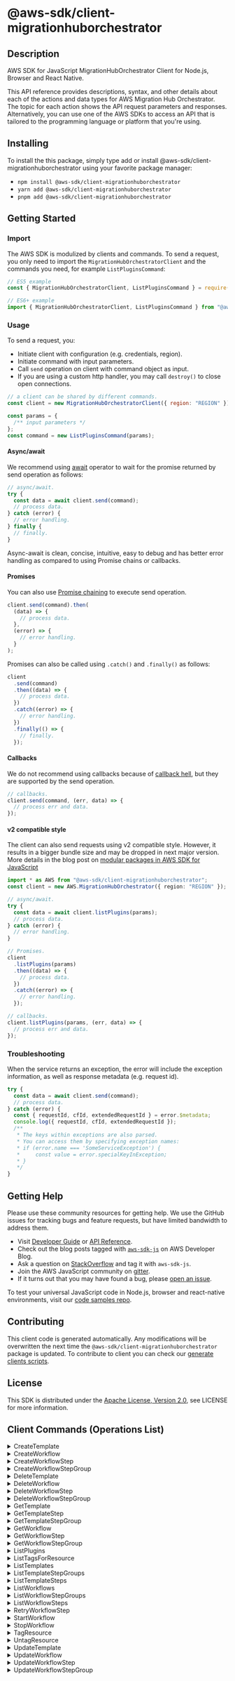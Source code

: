 <!-- generated file, do not edit directly -->

# @aws-sdk/client-migrationhuborchestrator

## Description

AWS SDK for JavaScript MigrationHubOrchestrator Client for Node.js, Browser and React Native.

<p>This API reference provides descriptions, syntax, and other details about each of the
actions and data types for AWS Migration Hub Orchestrator. The topic for each action shows the API
request parameters and responses. Alternatively, you can use one of the AWS SDKs to
access an API that is tailored to the programming language or platform that you're
using.</p>

## Installing

To install the this package, simply type add or install @aws-sdk/client-migrationhuborchestrator
using your favorite package manager:

- `npm install @aws-sdk/client-migrationhuborchestrator`
- `yarn add @aws-sdk/client-migrationhuborchestrator`
- `pnpm add @aws-sdk/client-migrationhuborchestrator`

## Getting Started

### Import

The AWS SDK is modulized by clients and commands.
To send a request, you only need to import the `MigrationHubOrchestratorClient` and
the commands you need, for example `ListPluginsCommand`:

```js
// ES5 example
const { MigrationHubOrchestratorClient, ListPluginsCommand } = require("@aws-sdk/client-migrationhuborchestrator");
```

```ts
// ES6+ example
import { MigrationHubOrchestratorClient, ListPluginsCommand } from "@aws-sdk/client-migrationhuborchestrator";
```

### Usage

To send a request, you:

- Initiate client with configuration (e.g. credentials, region).
- Initiate command with input parameters.
- Call `send` operation on client with command object as input.
- If you are using a custom http handler, you may call `destroy()` to close open connections.

```js
// a client can be shared by different commands.
const client = new MigrationHubOrchestratorClient({ region: "REGION" });

const params = {
  /** input parameters */
};
const command = new ListPluginsCommand(params);
```

#### Async/await

We recommend using [await](https://developer.mozilla.org/en-US/docs/Web/JavaScript/Reference/Operators/await)
operator to wait for the promise returned by send operation as follows:

```js
// async/await.
try {
  const data = await client.send(command);
  // process data.
} catch (error) {
  // error handling.
} finally {
  // finally.
}
```

Async-await is clean, concise, intuitive, easy to debug and has better error handling
as compared to using Promise chains or callbacks.

#### Promises

You can also use [Promise chaining](https://developer.mozilla.org/en-US/docs/Web/JavaScript/Guide/Using_promises#chaining)
to execute send operation.

```js
client.send(command).then(
  (data) => {
    // process data.
  },
  (error) => {
    // error handling.
  }
);
```

Promises can also be called using `.catch()` and `.finally()` as follows:

```js
client
  .send(command)
  .then((data) => {
    // process data.
  })
  .catch((error) => {
    // error handling.
  })
  .finally(() => {
    // finally.
  });
```

#### Callbacks

We do not recommend using callbacks because of [callback hell](http://callbackhell.com/),
but they are supported by the send operation.

```js
// callbacks.
client.send(command, (err, data) => {
  // process err and data.
});
```

#### v2 compatible style

The client can also send requests using v2 compatible style.
However, it results in a bigger bundle size and may be dropped in next major version. More details in the blog post
on [modular packages in AWS SDK for JavaScript](https://aws.amazon.com/blogs/developer/modular-packages-in-aws-sdk-for-javascript/)

```ts
import * as AWS from "@aws-sdk/client-migrationhuborchestrator";
const client = new AWS.MigrationHubOrchestrator({ region: "REGION" });

// async/await.
try {
  const data = await client.listPlugins(params);
  // process data.
} catch (error) {
  // error handling.
}

// Promises.
client
  .listPlugins(params)
  .then((data) => {
    // process data.
  })
  .catch((error) => {
    // error handling.
  });

// callbacks.
client.listPlugins(params, (err, data) => {
  // process err and data.
});
```

### Troubleshooting

When the service returns an exception, the error will include the exception information,
as well as response metadata (e.g. request id).

```js
try {
  const data = await client.send(command);
  // process data.
} catch (error) {
  const { requestId, cfId, extendedRequestId } = error.$metadata;
  console.log({ requestId, cfId, extendedRequestId });
  /**
   * The keys within exceptions are also parsed.
   * You can access them by specifying exception names:
   * if (error.name === 'SomeServiceException') {
   *     const value = error.specialKeyInException;
   * }
   */
}
```

## Getting Help

Please use these community resources for getting help.
We use the GitHub issues for tracking bugs and feature requests, but have limited bandwidth to address them.

- Visit [Developer Guide](https://docs.aws.amazon.com/sdk-for-javascript/v3/developer-guide/welcome.html)
  or [API Reference](https://docs.aws.amazon.com/AWSJavaScriptSDK/v3/latest/index.html).
- Check out the blog posts tagged with [`aws-sdk-js`](https://aws.amazon.com/blogs/developer/tag/aws-sdk-js/)
  on AWS Developer Blog.
- Ask a question on [StackOverflow](https://stackoverflow.com/questions/tagged/aws-sdk-js) and tag it with `aws-sdk-js`.
- Join the AWS JavaScript community on [gitter](https://gitter.im/aws/aws-sdk-js-v3).
- If it turns out that you may have found a bug, please [open an issue](https://github.com/aws/aws-sdk-js-v3/issues/new/choose).

To test your universal JavaScript code in Node.js, browser and react-native environments,
visit our [code samples repo](https://github.com/aws-samples/aws-sdk-js-tests).

## Contributing

This client code is generated automatically. Any modifications will be overwritten the next time the `@aws-sdk/client-migrationhuborchestrator` package is updated.
To contribute to client you can check our [generate clients scripts](https://github.com/aws/aws-sdk-js-v3/tree/main/scripts/generate-clients).

## License

This SDK is distributed under the
[Apache License, Version 2.0](http://www.apache.org/licenses/LICENSE-2.0),
see LICENSE for more information.

## Client Commands (Operations List)

<details>
<summary>
CreateTemplate
</summary>

[Command API Reference](https://docs.aws.amazon.com/AWSJavaScriptSDK/v3/latest/client/migrationhuborchestrator/command/CreateTemplateCommand/) / [Input](https://docs.aws.amazon.com/AWSJavaScriptSDK/v3/latest/Package/-aws-sdk-client-migrationhuborchestrator/Interface/CreateTemplateCommandInput/) / [Output](https://docs.aws.amazon.com/AWSJavaScriptSDK/v3/latest/Package/-aws-sdk-client-migrationhuborchestrator/Interface/CreateTemplateCommandOutput/)

</details>
<details>
<summary>
CreateWorkflow
</summary>

[Command API Reference](https://docs.aws.amazon.com/AWSJavaScriptSDK/v3/latest/client/migrationhuborchestrator/command/CreateWorkflowCommand/) / [Input](https://docs.aws.amazon.com/AWSJavaScriptSDK/v3/latest/Package/-aws-sdk-client-migrationhuborchestrator/Interface/CreateWorkflowCommandInput/) / [Output](https://docs.aws.amazon.com/AWSJavaScriptSDK/v3/latest/Package/-aws-sdk-client-migrationhuborchestrator/Interface/CreateWorkflowCommandOutput/)

</details>
<details>
<summary>
CreateWorkflowStep
</summary>

[Command API Reference](https://docs.aws.amazon.com/AWSJavaScriptSDK/v3/latest/client/migrationhuborchestrator/command/CreateWorkflowStepCommand/) / [Input](https://docs.aws.amazon.com/AWSJavaScriptSDK/v3/latest/Package/-aws-sdk-client-migrationhuborchestrator/Interface/CreateWorkflowStepCommandInput/) / [Output](https://docs.aws.amazon.com/AWSJavaScriptSDK/v3/latest/Package/-aws-sdk-client-migrationhuborchestrator/Interface/CreateWorkflowStepCommandOutput/)

</details>
<details>
<summary>
CreateWorkflowStepGroup
</summary>

[Command API Reference](https://docs.aws.amazon.com/AWSJavaScriptSDK/v3/latest/client/migrationhuborchestrator/command/CreateWorkflowStepGroupCommand/) / [Input](https://docs.aws.amazon.com/AWSJavaScriptSDK/v3/latest/Package/-aws-sdk-client-migrationhuborchestrator/Interface/CreateWorkflowStepGroupCommandInput/) / [Output](https://docs.aws.amazon.com/AWSJavaScriptSDK/v3/latest/Package/-aws-sdk-client-migrationhuborchestrator/Interface/CreateWorkflowStepGroupCommandOutput/)

</details>
<details>
<summary>
DeleteTemplate
</summary>

[Command API Reference](https://docs.aws.amazon.com/AWSJavaScriptSDK/v3/latest/client/migrationhuborchestrator/command/DeleteTemplateCommand/) / [Input](https://docs.aws.amazon.com/AWSJavaScriptSDK/v3/latest/Package/-aws-sdk-client-migrationhuborchestrator/Interface/DeleteTemplateCommandInput/) / [Output](https://docs.aws.amazon.com/AWSJavaScriptSDK/v3/latest/Package/-aws-sdk-client-migrationhuborchestrator/Interface/DeleteTemplateCommandOutput/)

</details>
<details>
<summary>
DeleteWorkflow
</summary>

[Command API Reference](https://docs.aws.amazon.com/AWSJavaScriptSDK/v3/latest/client/migrationhuborchestrator/command/DeleteWorkflowCommand/) / [Input](https://docs.aws.amazon.com/AWSJavaScriptSDK/v3/latest/Package/-aws-sdk-client-migrationhuborchestrator/Interface/DeleteWorkflowCommandInput/) / [Output](https://docs.aws.amazon.com/AWSJavaScriptSDK/v3/latest/Package/-aws-sdk-client-migrationhuborchestrator/Interface/DeleteWorkflowCommandOutput/)

</details>
<details>
<summary>
DeleteWorkflowStep
</summary>

[Command API Reference](https://docs.aws.amazon.com/AWSJavaScriptSDK/v3/latest/client/migrationhuborchestrator/command/DeleteWorkflowStepCommand/) / [Input](https://docs.aws.amazon.com/AWSJavaScriptSDK/v3/latest/Package/-aws-sdk-client-migrationhuborchestrator/Interface/DeleteWorkflowStepCommandInput/) / [Output](https://docs.aws.amazon.com/AWSJavaScriptSDK/v3/latest/Package/-aws-sdk-client-migrationhuborchestrator/Interface/DeleteWorkflowStepCommandOutput/)

</details>
<details>
<summary>
DeleteWorkflowStepGroup
</summary>

[Command API Reference](https://docs.aws.amazon.com/AWSJavaScriptSDK/v3/latest/client/migrationhuborchestrator/command/DeleteWorkflowStepGroupCommand/) / [Input](https://docs.aws.amazon.com/AWSJavaScriptSDK/v3/latest/Package/-aws-sdk-client-migrationhuborchestrator/Interface/DeleteWorkflowStepGroupCommandInput/) / [Output](https://docs.aws.amazon.com/AWSJavaScriptSDK/v3/latest/Package/-aws-sdk-client-migrationhuborchestrator/Interface/DeleteWorkflowStepGroupCommandOutput/)

</details>
<details>
<summary>
GetTemplate
</summary>

[Command API Reference](https://docs.aws.amazon.com/AWSJavaScriptSDK/v3/latest/client/migrationhuborchestrator/command/GetTemplateCommand/) / [Input](https://docs.aws.amazon.com/AWSJavaScriptSDK/v3/latest/Package/-aws-sdk-client-migrationhuborchestrator/Interface/GetTemplateCommandInput/) / [Output](https://docs.aws.amazon.com/AWSJavaScriptSDK/v3/latest/Package/-aws-sdk-client-migrationhuborchestrator/Interface/GetTemplateCommandOutput/)

</details>
<details>
<summary>
GetTemplateStep
</summary>

[Command API Reference](https://docs.aws.amazon.com/AWSJavaScriptSDK/v3/latest/client/migrationhuborchestrator/command/GetTemplateStepCommand/) / [Input](https://docs.aws.amazon.com/AWSJavaScriptSDK/v3/latest/Package/-aws-sdk-client-migrationhuborchestrator/Interface/GetTemplateStepCommandInput/) / [Output](https://docs.aws.amazon.com/AWSJavaScriptSDK/v3/latest/Package/-aws-sdk-client-migrationhuborchestrator/Interface/GetTemplateStepCommandOutput/)

</details>
<details>
<summary>
GetTemplateStepGroup
</summary>

[Command API Reference](https://docs.aws.amazon.com/AWSJavaScriptSDK/v3/latest/client/migrationhuborchestrator/command/GetTemplateStepGroupCommand/) / [Input](https://docs.aws.amazon.com/AWSJavaScriptSDK/v3/latest/Package/-aws-sdk-client-migrationhuborchestrator/Interface/GetTemplateStepGroupCommandInput/) / [Output](https://docs.aws.amazon.com/AWSJavaScriptSDK/v3/latest/Package/-aws-sdk-client-migrationhuborchestrator/Interface/GetTemplateStepGroupCommandOutput/)

</details>
<details>
<summary>
GetWorkflow
</summary>

[Command API Reference](https://docs.aws.amazon.com/AWSJavaScriptSDK/v3/latest/client/migrationhuborchestrator/command/GetWorkflowCommand/) / [Input](https://docs.aws.amazon.com/AWSJavaScriptSDK/v3/latest/Package/-aws-sdk-client-migrationhuborchestrator/Interface/GetWorkflowCommandInput/) / [Output](https://docs.aws.amazon.com/AWSJavaScriptSDK/v3/latest/Package/-aws-sdk-client-migrationhuborchestrator/Interface/GetWorkflowCommandOutput/)

</details>
<details>
<summary>
GetWorkflowStep
</summary>

[Command API Reference](https://docs.aws.amazon.com/AWSJavaScriptSDK/v3/latest/client/migrationhuborchestrator/command/GetWorkflowStepCommand/) / [Input](https://docs.aws.amazon.com/AWSJavaScriptSDK/v3/latest/Package/-aws-sdk-client-migrationhuborchestrator/Interface/GetWorkflowStepCommandInput/) / [Output](https://docs.aws.amazon.com/AWSJavaScriptSDK/v3/latest/Package/-aws-sdk-client-migrationhuborchestrator/Interface/GetWorkflowStepCommandOutput/)

</details>
<details>
<summary>
GetWorkflowStepGroup
</summary>

[Command API Reference](https://docs.aws.amazon.com/AWSJavaScriptSDK/v3/latest/client/migrationhuborchestrator/command/GetWorkflowStepGroupCommand/) / [Input](https://docs.aws.amazon.com/AWSJavaScriptSDK/v3/latest/Package/-aws-sdk-client-migrationhuborchestrator/Interface/GetWorkflowStepGroupCommandInput/) / [Output](https://docs.aws.amazon.com/AWSJavaScriptSDK/v3/latest/Package/-aws-sdk-client-migrationhuborchestrator/Interface/GetWorkflowStepGroupCommandOutput/)

</details>
<details>
<summary>
ListPlugins
</summary>

[Command API Reference](https://docs.aws.amazon.com/AWSJavaScriptSDK/v3/latest/client/migrationhuborchestrator/command/ListPluginsCommand/) / [Input](https://docs.aws.amazon.com/AWSJavaScriptSDK/v3/latest/Package/-aws-sdk-client-migrationhuborchestrator/Interface/ListPluginsCommandInput/) / [Output](https://docs.aws.amazon.com/AWSJavaScriptSDK/v3/latest/Package/-aws-sdk-client-migrationhuborchestrator/Interface/ListPluginsCommandOutput/)

</details>
<details>
<summary>
ListTagsForResource
</summary>

[Command API Reference](https://docs.aws.amazon.com/AWSJavaScriptSDK/v3/latest/client/migrationhuborchestrator/command/ListTagsForResourceCommand/) / [Input](https://docs.aws.amazon.com/AWSJavaScriptSDK/v3/latest/Package/-aws-sdk-client-migrationhuborchestrator/Interface/ListTagsForResourceCommandInput/) / [Output](https://docs.aws.amazon.com/AWSJavaScriptSDK/v3/latest/Package/-aws-sdk-client-migrationhuborchestrator/Interface/ListTagsForResourceCommandOutput/)

</details>
<details>
<summary>
ListTemplates
</summary>

[Command API Reference](https://docs.aws.amazon.com/AWSJavaScriptSDK/v3/latest/client/migrationhuborchestrator/command/ListTemplatesCommand/) / [Input](https://docs.aws.amazon.com/AWSJavaScriptSDK/v3/latest/Package/-aws-sdk-client-migrationhuborchestrator/Interface/ListTemplatesCommandInput/) / [Output](https://docs.aws.amazon.com/AWSJavaScriptSDK/v3/latest/Package/-aws-sdk-client-migrationhuborchestrator/Interface/ListTemplatesCommandOutput/)

</details>
<details>
<summary>
ListTemplateStepGroups
</summary>

[Command API Reference](https://docs.aws.amazon.com/AWSJavaScriptSDK/v3/latest/client/migrationhuborchestrator/command/ListTemplateStepGroupsCommand/) / [Input](https://docs.aws.amazon.com/AWSJavaScriptSDK/v3/latest/Package/-aws-sdk-client-migrationhuborchestrator/Interface/ListTemplateStepGroupsCommandInput/) / [Output](https://docs.aws.amazon.com/AWSJavaScriptSDK/v3/latest/Package/-aws-sdk-client-migrationhuborchestrator/Interface/ListTemplateStepGroupsCommandOutput/)

</details>
<details>
<summary>
ListTemplateSteps
</summary>

[Command API Reference](https://docs.aws.amazon.com/AWSJavaScriptSDK/v3/latest/client/migrationhuborchestrator/command/ListTemplateStepsCommand/) / [Input](https://docs.aws.amazon.com/AWSJavaScriptSDK/v3/latest/Package/-aws-sdk-client-migrationhuborchestrator/Interface/ListTemplateStepsCommandInput/) / [Output](https://docs.aws.amazon.com/AWSJavaScriptSDK/v3/latest/Package/-aws-sdk-client-migrationhuborchestrator/Interface/ListTemplateStepsCommandOutput/)

</details>
<details>
<summary>
ListWorkflows
</summary>

[Command API Reference](https://docs.aws.amazon.com/AWSJavaScriptSDK/v3/latest/client/migrationhuborchestrator/command/ListWorkflowsCommand/) / [Input](https://docs.aws.amazon.com/AWSJavaScriptSDK/v3/latest/Package/-aws-sdk-client-migrationhuborchestrator/Interface/ListWorkflowsCommandInput/) / [Output](https://docs.aws.amazon.com/AWSJavaScriptSDK/v3/latest/Package/-aws-sdk-client-migrationhuborchestrator/Interface/ListWorkflowsCommandOutput/)

</details>
<details>
<summary>
ListWorkflowStepGroups
</summary>

[Command API Reference](https://docs.aws.amazon.com/AWSJavaScriptSDK/v3/latest/client/migrationhuborchestrator/command/ListWorkflowStepGroupsCommand/) / [Input](https://docs.aws.amazon.com/AWSJavaScriptSDK/v3/latest/Package/-aws-sdk-client-migrationhuborchestrator/Interface/ListWorkflowStepGroupsCommandInput/) / [Output](https://docs.aws.amazon.com/AWSJavaScriptSDK/v3/latest/Package/-aws-sdk-client-migrationhuborchestrator/Interface/ListWorkflowStepGroupsCommandOutput/)

</details>
<details>
<summary>
ListWorkflowSteps
</summary>

[Command API Reference](https://docs.aws.amazon.com/AWSJavaScriptSDK/v3/latest/client/migrationhuborchestrator/command/ListWorkflowStepsCommand/) / [Input](https://docs.aws.amazon.com/AWSJavaScriptSDK/v3/latest/Package/-aws-sdk-client-migrationhuborchestrator/Interface/ListWorkflowStepsCommandInput/) / [Output](https://docs.aws.amazon.com/AWSJavaScriptSDK/v3/latest/Package/-aws-sdk-client-migrationhuborchestrator/Interface/ListWorkflowStepsCommandOutput/)

</details>
<details>
<summary>
RetryWorkflowStep
</summary>

[Command API Reference](https://docs.aws.amazon.com/AWSJavaScriptSDK/v3/latest/client/migrationhuborchestrator/command/RetryWorkflowStepCommand/) / [Input](https://docs.aws.amazon.com/AWSJavaScriptSDK/v3/latest/Package/-aws-sdk-client-migrationhuborchestrator/Interface/RetryWorkflowStepCommandInput/) / [Output](https://docs.aws.amazon.com/AWSJavaScriptSDK/v3/latest/Package/-aws-sdk-client-migrationhuborchestrator/Interface/RetryWorkflowStepCommandOutput/)

</details>
<details>
<summary>
StartWorkflow
</summary>

[Command API Reference](https://docs.aws.amazon.com/AWSJavaScriptSDK/v3/latest/client/migrationhuborchestrator/command/StartWorkflowCommand/) / [Input](https://docs.aws.amazon.com/AWSJavaScriptSDK/v3/latest/Package/-aws-sdk-client-migrationhuborchestrator/Interface/StartWorkflowCommandInput/) / [Output](https://docs.aws.amazon.com/AWSJavaScriptSDK/v3/latest/Package/-aws-sdk-client-migrationhuborchestrator/Interface/StartWorkflowCommandOutput/)

</details>
<details>
<summary>
StopWorkflow
</summary>

[Command API Reference](https://docs.aws.amazon.com/AWSJavaScriptSDK/v3/latest/client/migrationhuborchestrator/command/StopWorkflowCommand/) / [Input](https://docs.aws.amazon.com/AWSJavaScriptSDK/v3/latest/Package/-aws-sdk-client-migrationhuborchestrator/Interface/StopWorkflowCommandInput/) / [Output](https://docs.aws.amazon.com/AWSJavaScriptSDK/v3/latest/Package/-aws-sdk-client-migrationhuborchestrator/Interface/StopWorkflowCommandOutput/)

</details>
<details>
<summary>
TagResource
</summary>

[Command API Reference](https://docs.aws.amazon.com/AWSJavaScriptSDK/v3/latest/client/migrationhuborchestrator/command/TagResourceCommand/) / [Input](https://docs.aws.amazon.com/AWSJavaScriptSDK/v3/latest/Package/-aws-sdk-client-migrationhuborchestrator/Interface/TagResourceCommandInput/) / [Output](https://docs.aws.amazon.com/AWSJavaScriptSDK/v3/latest/Package/-aws-sdk-client-migrationhuborchestrator/Interface/TagResourceCommandOutput/)

</details>
<details>
<summary>
UntagResource
</summary>

[Command API Reference](https://docs.aws.amazon.com/AWSJavaScriptSDK/v3/latest/client/migrationhuborchestrator/command/UntagResourceCommand/) / [Input](https://docs.aws.amazon.com/AWSJavaScriptSDK/v3/latest/Package/-aws-sdk-client-migrationhuborchestrator/Interface/UntagResourceCommandInput/) / [Output](https://docs.aws.amazon.com/AWSJavaScriptSDK/v3/latest/Package/-aws-sdk-client-migrationhuborchestrator/Interface/UntagResourceCommandOutput/)

</details>
<details>
<summary>
UpdateTemplate
</summary>

[Command API Reference](https://docs.aws.amazon.com/AWSJavaScriptSDK/v3/latest/client/migrationhuborchestrator/command/UpdateTemplateCommand/) / [Input](https://docs.aws.amazon.com/AWSJavaScriptSDK/v3/latest/Package/-aws-sdk-client-migrationhuborchestrator/Interface/UpdateTemplateCommandInput/) / [Output](https://docs.aws.amazon.com/AWSJavaScriptSDK/v3/latest/Package/-aws-sdk-client-migrationhuborchestrator/Interface/UpdateTemplateCommandOutput/)

</details>
<details>
<summary>
UpdateWorkflow
</summary>

[Command API Reference](https://docs.aws.amazon.com/AWSJavaScriptSDK/v3/latest/client/migrationhuborchestrator/command/UpdateWorkflowCommand/) / [Input](https://docs.aws.amazon.com/AWSJavaScriptSDK/v3/latest/Package/-aws-sdk-client-migrationhuborchestrator/Interface/UpdateWorkflowCommandInput/) / [Output](https://docs.aws.amazon.com/AWSJavaScriptSDK/v3/latest/Package/-aws-sdk-client-migrationhuborchestrator/Interface/UpdateWorkflowCommandOutput/)

</details>
<details>
<summary>
UpdateWorkflowStep
</summary>

[Command API Reference](https://docs.aws.amazon.com/AWSJavaScriptSDK/v3/latest/client/migrationhuborchestrator/command/UpdateWorkflowStepCommand/) / [Input](https://docs.aws.amazon.com/AWSJavaScriptSDK/v3/latest/Package/-aws-sdk-client-migrationhuborchestrator/Interface/UpdateWorkflowStepCommandInput/) / [Output](https://docs.aws.amazon.com/AWSJavaScriptSDK/v3/latest/Package/-aws-sdk-client-migrationhuborchestrator/Interface/UpdateWorkflowStepCommandOutput/)

</details>
<details>
<summary>
UpdateWorkflowStepGroup
</summary>

[Command API Reference](https://docs.aws.amazon.com/AWSJavaScriptSDK/v3/latest/client/migrationhuborchestrator/command/UpdateWorkflowStepGroupCommand/) / [Input](https://docs.aws.amazon.com/AWSJavaScriptSDK/v3/latest/Package/-aws-sdk-client-migrationhuborchestrator/Interface/UpdateWorkflowStepGroupCommandInput/) / [Output](https://docs.aws.amazon.com/AWSJavaScriptSDK/v3/latest/Package/-aws-sdk-client-migrationhuborchestrator/Interface/UpdateWorkflowStepGroupCommandOutput/)

</details>
